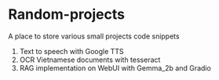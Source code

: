 # Random-projects
A place to store various small projects code snippets
1. Text to speech with Google TTS
2. OCR Vietnamese documents with tesseract
3. RAG implementation on WebUI with Gemma_2b and Gradio
